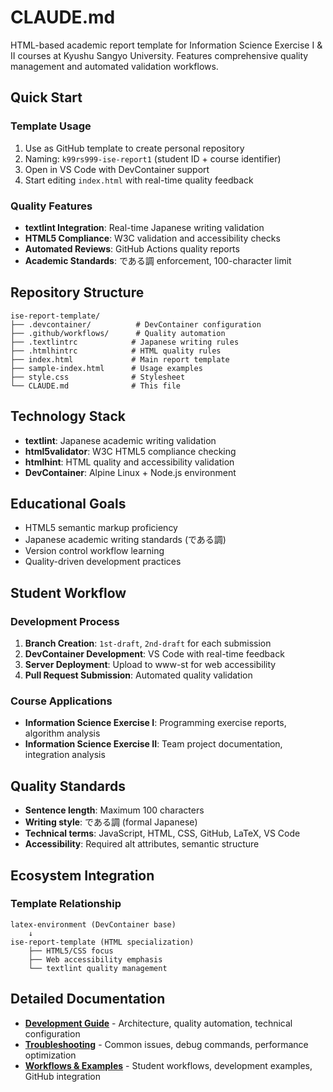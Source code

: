 # CLAUDE.md

HTML-based academic report template for Information Science Exercise I & II courses at Kyushu Sangyo University. Features comprehensive quality management and automated validation workflows.

## Quick Start

### Template Usage
1. Use as GitHub template to create personal repository
2. Naming: `k99rs999-ise-report1` (student ID + course identifier)
3. Open in VS Code with DevContainer support
4. Start editing `index.html` with real-time quality feedback

### Quality Features
- **textlint Integration**: Real-time Japanese writing validation
- **HTML5 Compliance**: W3C validation and accessibility checks
- **Automated Reviews**: GitHub Actions quality reports
- **Academic Standards**: である調 enforcement, 100-character limit

## Repository Structure

```
ise-report-template/
├── .devcontainer/          # DevContainer configuration
├── .github/workflows/      # Quality automation
├── .textlintrc            # Japanese writing rules
├── .htmlhintrc            # HTML quality rules
├── index.html             # Main report template
├── sample-index.html      # Usage examples
├── style.css              # Stylesheet
└── CLAUDE.md              # This file
```

## Technology Stack

- **textlint**: Japanese academic writing validation
- **html5validator**: W3C HTML5 compliance checking
- **htmlhint**: HTML quality and accessibility validation
- **DevContainer**: Alpine Linux + Node.js environment

## Educational Goals

- HTML5 semantic markup proficiency
- Japanese academic writing standards (である調)
- Version control workflow learning
- Quality-driven development practices

## Student Workflow

### Development Process
1. **Branch Creation**: `1st-draft`, `2nd-draft` for each submission
2. **DevContainer Development**: VS Code with real-time feedback
3. **Server Deployment**: Upload to www-st for web accessibility
4. **Pull Request Submission**: Automated quality validation

### Course Applications
- **Information Science Exercise I**: Programming exercise reports, algorithm analysis
- **Information Science Exercise II**: Team project documentation, integration analysis

## Quality Standards

- **Sentence length**: Maximum 100 characters
- **Writing style**: である調 (formal Japanese)
- **Technical terms**: JavaScript, HTML, CSS, GitHub, LaTeX, VS Code
- **Accessibility**: Required alt attributes, semantic structure

## Ecosystem Integration

### Template Relationship
```
latex-environment (DevContainer base)
    ↓
ise-report-template (HTML specialization)
    ├── HTML5/CSS focus
    ├── Web accessibility emphasis
    └── textlint quality management
```

## Detailed Documentation

- **[Development Guide](docs/CLAUDE-DEVELOPMENT.md)** - Architecture, quality automation, technical configuration
- **[Troubleshooting](docs/CLAUDE-TROUBLESHOOTING.md)** - Common issues, debug commands, performance optimization
- **[Workflows & Examples](docs/CLAUDE-WORKFLOWS.md)** - Student workflows, development examples, GitHub integration